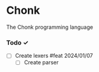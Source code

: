 # Chonk
The Chonk programming language

### Todo ✓
- [ ] Create lexers #feat 2024/01/07
  - [ ] Create parser
